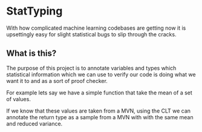 # StatTyping

With how complicated machine learning codebases are getting now it is upsettingly easy for slight statistical bugs to slip through the cracks.

## What is this?

The purpose of this project is to annotate variables and types which statistical information which we can use to verify our code is doing what we want it to and as a sort of proof checker.

For example lets say we have a simple function that take the mean of a set of values.

If we know that these values are taken from a MVN, using the CLT we can annotate the return type as a sample from a MVN with with the same mean and reduced variance.

